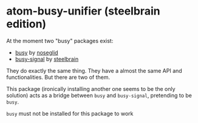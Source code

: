 # atom-busy-unifier (steelbrain edition)

At the moment two "busy" packages exist:

* [busy](https://github.com/noseglid/atom-busy) by [noseglid](https://github.com/noseglid/)
* [busy-signal](https://github.com/steelbrain/busy-signal) by [steelbrain](https://github.com/steelbrain/)

They do exactly the same thing. They have a almost the same API and functionalities. But there are two of them.

This package (ironically installing another one seems to be the only solution) acts as a bridge between `busy` and `busy-signal`, pretending to be `busy`.

`busy` must not be installed for this package to work
